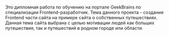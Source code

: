 Это дипломная работа по обучению на портале GeekBrains по специализации Frontend-разработчик.
Тема данного проекта - создание Frontend части сайта на примере сайта о собственных путешествиях.
Данная тема сайта выбрана с целью мотивации людей как больших путешествия, так и путешествий в родном городе или области.
